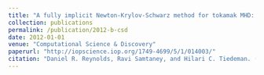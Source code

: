 ```yaml
---
title: "A fully implicit Newton-Krylov-Schwarz method for tokamak MHD: Jacobian construction and preconditioner formulation"
collection: publications
permalink: /publication/2012-b-csd
date: 2012-01-01
venue: "Computational Science & Discovery"
paperurl: "http://iopscience.iop.org/1749-4699/5/1/014003/"
citation: "Daniel R. Reynolds, Ravi Samtaney, and Hilari C. Tiedeman. (2012). &quot;A fully implicit Newton-Krylov-Schwarz method for tokamak MHD: Jacobian construction and preconditioner formulation.&quot; <i>Computational Science & Discovery</i>, 5(1):014003."
---
```

